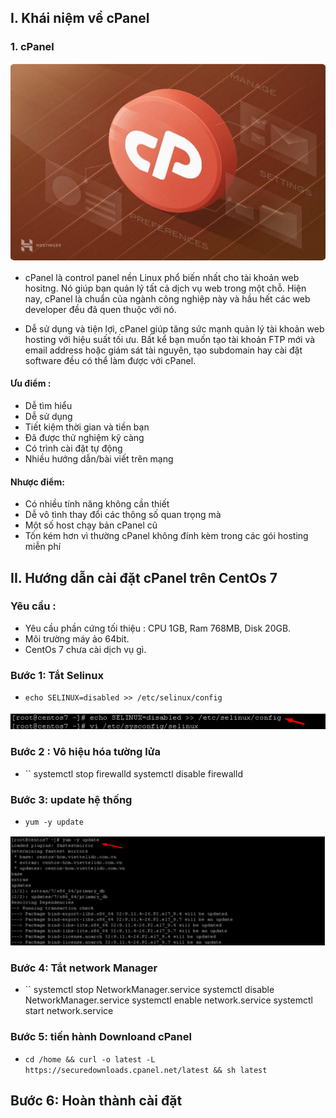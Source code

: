## I. Khái niệm về cPanel 
### 1. cPanel 
<img src="img/cp1.png">

- cPanel là control panel nền Linux phổ biến nhất cho tài khoản web hositng. Nó giúp bạn quản lý tất cả dịch vụ web trong một chỗ. Hiện nay, cPanel là chuẩn của ngành công nghiệp này và hầu hết các web developer đều đã quen thuộc với nó.

- Dễ sử dụng và tiện lợi, cPanel giúp tăng sức mạnh quản lý tài khoản web hosting với hiệu suất tối ưu. Bất kể bạn muốn tạo tài khoản FTP mới và email address hoặc giám sát tài nguyên, tạo subdomain hay cài đặt software đều có thể làm được với cPanel.

#### Ưu điểm :
- Dễ tìm hiểu
- Dễ sử dụng
- Tiết kiệm thời gian và tiền bạn
- Đã được thử nghiệm kỹ càng
- Có trình cài đặt tự động
- Nhiều hướng dẫn/bài viết trên mạng

#### Nhược điểm:
- Có nhiều tính năng không cần thiết
- Dễ vô tình thay đổi các thông số quan trọng mà
- Một số host chạy bản cPanel cũ
- Tốn kém hơn vì thường cPanel không đính kèm trong các gói hosting miễn phí

## II. Hướng dẫn cài đặt cPanel trên CentOs 7 
### Yêu cầu : 
- Yêu cầu phần cứng tối thiệu : CPU 1GB, Ram 768MB, Disk 20GB.
- Môi trường máy ảo 64bit.
- CentOs 7 chưa cài dịch vụ gì.

### Bước 1: Tắt Selinux
- `echo SELINUX=disabled >> /etc/selinux/config`
<img src="img/cp2.png">

### Bước 2 : Vô hiệu hóa tường lửa
- `` 
    systemctl stop firewalld
    systemctl disable firewalld

### Bước 3: update hệ thống 
- `yum -y update`
<img src="img/cp3.png">

### Bước 4: Tắt network Manager
- ``
    systemctl stop NetworkManager.service
    systemctl disable NetworkManager.service
    systemctl enable network.service
    systemctl start network.service


### Bước 5: tiến hành Downloand cPanel
- `cd /home && curl -o latest -L https://securedownloads.cpanel.net/latest && sh latest`

## Bước 6: Hoàn thành cài đặt 